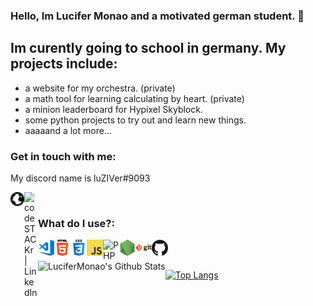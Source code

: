 ### Hello, Im Lucifer Monao and a motivated german student. 👋

## Im curently going to school in germany. My projects include:
- a website for my orchestra. (private)
- a math tool for learning calculating by heart. (private)
- a minion leaderboard for Hypixel Skyblock.
- some python projects to try out and learn new things.
- aaaaand a lot more...

### Get in touch with me:

My discord name is luZIVer#9093

[<img align="left" alt="mailto: lucifermonao@gmx.de" width="22px" src="https://raw.githubusercontent.com/iconic/open-iconic/master/svg/globe.svg" />][mail]
[<img align="left" alt="codeSTACKr | LinkedIn" width="22px" src="https://img.icons8.com/cute-clipart/64/000000/discord-logo.png" />][discord]

<br />

### What do I use?:

<img align="left" alt="Visual Studio Code" width="26px" src="https://raw.githubusercontent.com/github/explore/80688e429a7d4ef2fca1e82350fe8e3517d3494d/topics/visual-studio-code/visual-studio-code.png" />
<img align="left" alt="HTML5" width="26px" src="https://raw.githubusercontent.com/github/explore/80688e429a7d4ef2fca1e82350fe8e3517d3494d/topics/html/html.png" />
<img align="left" alt="CSS3" width="26px" src="https://raw.githubusercontent.com/github/explore/80688e429a7d4ef2fca1e82350fe8e3517d3494d/topics/css/css.png" />
<img align="left" alt="JavaScript" width="26px" src="https://raw.githubusercontent.com/github/explore/80688e429a7d4ef2fca1e82350fe8e3517d3494d/topics/javascript/javascript.png" />
<img align="left" alt="PHP" width="26px"  src="https://img.icons8.com/dusk/64/000000/php-logo.png" />
<img align="left" alt="Node.js" width="26px" src="https://raw.githubusercontent.com/github/explore/80688e429a7d4ef2fca1e82350fe8e3517d3494d/topics/nodejs/nodejs.png" />
<img align="left" alt="Git" width="26px" src="https://raw.githubusercontent.com/github/explore/80688e429a7d4ef2fca1e82350fe8e3517d3494d/topics/git/git.png" />
<img align="left" alt="GitHub" width="26px" src="https://raw.githubusercontent.com/github/explore/78df643247d429f6cc873026c0622819ad797942/topics/github/github.png" />
<br />
<br />


<img align="left" alt="LuciferMonao's Github Stats" src="https://github-readme-stats.vercel.app/api?username=LuciferMonao&show_icons=true&hide_border=true&count_private=true&theme=cobalt" />

[![Top Langs](https://github-readme-stats.vercel.app/api/top-langs/?username=LuciferMonao)](https://github.com/anuraghazra/github-readme-stats)

[mail]: mailto:lucifermonao@gmx.de
[discord]: www.discord.com
